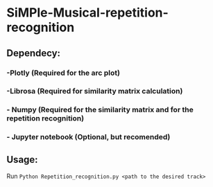 # SiMPle-Musical-repetition-recognition

## Dependecy:
### -**Plotly** (Required for the arc plot)
### -**Librosa** (Required for similarity matrix calculation)
### - **Numpy** (Required for the similarity matrix and for the repetition recognition)
### - **Jupyter notebook** (Optional, but recomended)

## Usage:
Run ```Python Repetition_recognition.py <path to the desired track>```
